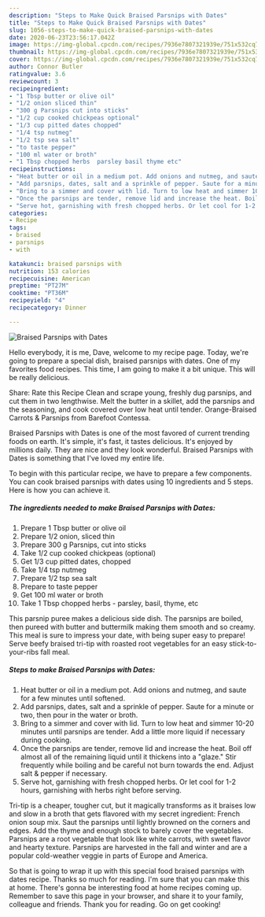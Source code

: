 ```yaml
---
description: "Steps to Make Quick Braised Parsnips with Dates"
title: "Steps to Make Quick Braised Parsnips with Dates"
slug: 1056-steps-to-make-quick-braised-parsnips-with-dates
date: 2020-06-23T23:56:17.042Z
image: https://img-global.cpcdn.com/recipes/7936e7807321939e/751x532cq70/braised-parsnips-with-dates-recipe-main-photo.jpg
thumbnail: https://img-global.cpcdn.com/recipes/7936e7807321939e/751x532cq70/braised-parsnips-with-dates-recipe-main-photo.jpg
cover: https://img-global.cpcdn.com/recipes/7936e7807321939e/751x532cq70/braised-parsnips-with-dates-recipe-main-photo.jpg
author: Connor Butler
ratingvalue: 3.6
reviewcount: 3
recipeingredient:
- "1 Tbsp butter or olive oil"
- "1/2 onion sliced thin"
- "300 g Parsnips cut into sticks"
- "1/2 cup cooked chickpeas optional"
- "1/3 cup pitted dates chopped"
- "1/4 tsp nutmeg"
- "1/2 tsp sea salt"
- "to taste pepper"
- "100 ml water or broth"
- "1 Tbsp chopped herbs  parsley basil thyme etc"
recipeinstructions:
- "Heat butter or oil in a medium pot. Add onions and nutmeg, and saute for a few minutes until softened."
- "Add parsnips, dates, salt and a sprinkle of pepper. Saute for a minute or two, then pour in the water or broth."
- "Bring to a simmer and cover with lid. Turn to low heat and simmer 10-20 minutes until parsnips are tender. Add a little more liquid if necessary during cooking."
- "Once the parsnips are tender, remove lid and increase the heat. Boil off almost all of the remaining liquid until it thickens into a &#34;glaze.&#34; Stir frequently while boiling and be careful not burn towards the end. Adjust salt &amp; pepper if necessary."
- "Serve hot, garnishing with fresh chopped herbs. Or let cool for 1-2 hours, garnishing with herbs right before serving."
categories:
- Recipe
tags:
- braised
- parsnips
- with

katakunci: braised parsnips with 
nutrition: 153 calories
recipecuisine: American
preptime: "PT27M"
cooktime: "PT36M"
recipeyield: "4"
recipecategory: Dinner

---
```



![Braised Parsnips with Dates](https://img-global.cpcdn.com/recipes/7936e7807321939e/751x532cq70/braised-parsnips-with-dates-recipe-main-photo.jpg)

Hello everybody, it is me, Dave, welcome to my recipe page. Today, we're going to prepare a special dish, braised parsnips with dates. One of my favorites food recipes. This time, I am going to make it a bit unique. This will be really delicious.

Share: Rate this Recipe Clean and scrape young, freshly dug parsnips, and cut them in two lengthwise. Melt the butter in a skillet, add the parsnips and the seasoning, and cook covered over low heat until tender. Orange-Braised Carrots &amp; Parsnips from Barefoot Contessa.

Braised Parsnips with Dates is one of the most favored of current trending foods on earth. It's simple, it's fast, it tastes delicious. It's enjoyed by millions daily. They are nice and they look wonderful. Braised Parsnips with Dates is something that I've loved my entire life.


To begin with this particular recipe, we have to prepare a few components. You can cook braised parsnips with dates using 10 ingredients and 5 steps. Here is how you can achieve it.

<!--inarticleads1-->

##### The ingredients needed to make Braised Parsnips with Dates:

1. Prepare 1 Tbsp butter or olive oil
1. Prepare 1/2 onion, sliced thin
1. Prepare 300 g Parsnips, cut into sticks
1. Take 1/2 cup cooked chickpeas (optional)
1. Get 1/3 cup pitted dates, chopped
1. Take 1/4 tsp nutmeg
1. Prepare 1/2 tsp sea salt
1. Prepare to taste pepper
1. Get 100 ml water or broth
1. Take 1 Tbsp chopped herbs - parsley, basil, thyme, etc


This parsnip puree makes a delicious side dish. The parsnips are boiled, then pureed with butter and buttermilk making them smooth and so creamy. This meal is sure to impress your date, with being super easy to prepare! Serve beefy braised tri-tip with roasted root vegetables for an easy stick-to-your-ribs fall meal. 

<!--inarticleads2-->

##### Steps to make Braised Parsnips with Dates:

1. Heat butter or oil in a medium pot. Add onions and nutmeg, and saute for a few minutes until softened.
1. Add parsnips, dates, salt and a sprinkle of pepper. Saute for a minute or two, then pour in the water or broth.
1. Bring to a simmer and cover with lid. Turn to low heat and simmer 10-20 minutes until parsnips are tender. Add a little more liquid if necessary during cooking.
1. Once the parsnips are tender, remove lid and increase the heat. Boil off almost all of the remaining liquid until it thickens into a &#34;glaze.&#34; Stir frequently while boiling and be careful not burn towards the end. Adjust salt &amp; pepper if necessary.
1. Serve hot, garnishing with fresh chopped herbs. Or let cool for 1-2 hours, garnishing with herbs right before serving.


Tri-tip is a cheaper, tougher cut, but it magically transforms as it braises low and slow in a broth that gets flavored with my secret ingredient: French onion soup mix. Saut the parsnips until lightly browned on the corners and edges. Add the thyme and enough stock to barely cover the vegetables. Parsnips are a root vegetable that look like white carrots, with sweet flavor and hearty texture. Parsnips are harvested in the fall and winter and are a popular cold-weather veggie in parts of Europe and America. 

So that is going to wrap it up with this special food braised parsnips with dates recipe. Thanks so much for reading. I'm sure that you can make this at home. There's gonna be interesting food at home recipes coming up. Remember to save this page in your browser, and share it to your family, colleague and friends. Thank you for reading. Go on get cooking!
